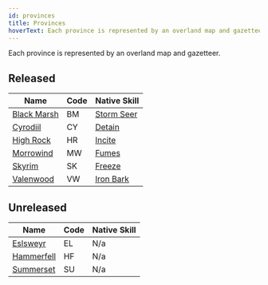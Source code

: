 ```yaml
---
id: provinces
title: Provinces
hoverText: Each province is represented by an overland map and gazetteer.
---
```


Each province is represented by an overland map and gazetteer.

## Released

| Name                                                | Code | Native Skill                                        |
| --------------------------------------------------- | ---- | --------------------------------------------------- |
| [Black Marsh](/docs/campaign/provinces/black-marsh) | BM   | [Storm Seer](/docs/battles/enemy-skills/storm-seer) |
| [Cyrodiil](/docs/campaign/provinces/cyrodiil)       | CY   | [Detain](/docs/battles/enemy-skills/detain)         |
| [High Rock](/docs/campaign/provinces/high-rock)     | HR   | [Incite](/docs/battles/enemy-skills/incite)         |
| [Morrowind](/docs/campaign/provinces/morrowind)     | MW   | [Fumes](/docs/battles/enemy-skills/fumes)           |
| [Skyrim](/docs/campaign/provinces/skyrim)           | SK   | [Freeze](/docs/battles/enemy-skills/freeze)         |
| [Valenwood](/docs/campaign/provinces/valenwood)     | VW   | [Iron Bark](/docs/battles/enemy-skills/iron-bark)   |

## Unreleased

| Name                                                         | Code | Native Skill |
| ------------------------------------------------------------ | ---- | ------------ |
| [Eslsweyr](/docs/campaign/provinces/unreleased/elsweyr)      | EL   | N/a          |
| [Hammerfell](/docs/campaign/provinces/unreleased/hammerfell) | HF   | N/a          |
| [Summerset](/docs/campaign/provinces/unreleased/summerset)   | SU   | N/a          |
